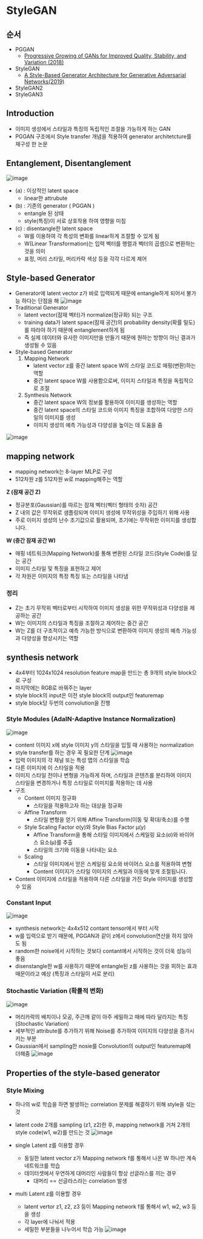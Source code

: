 # StyleGAN
## 순서
- PGGAN
  -  [Progressive Growing of GANs for Improved Quality, Stability, and Variation (2018)](https://arxiv.org/abs/1710.10196)
- StyleGAN
  - [A Style-Based Generator Architecture for Generative Adversarial Networks(2019)](https://arxiv.org/abs/1812.04948)
- StyleGAN2
- StyleGAN3

## Introduction
- 이미지 생성에서 스타일과 특징의 독립적인 조절을 가능하게 하는 GAN
- PGGAN 구조에서 Style transfer 개념을 적용하여 generator architetcture를 재구성 한 논문

## Entanglement, Disentanglement
![image](https://github.com/mjkim0819/NI2L_STUDY/assets/108729047/a43a5978-d622-4310-bb76-38ccc29aea72)
- (a) : 이상적인 latent space
  - linear한 attrubute
- (b) : 기존의 generator ( PGGAN )
  - entangle 된 상태
  - style(특징)이 서로 상호작용 하여 영향을 미침
- (c) : disentangle한 latent space
  - W를 이용하여 각 특성의 변화를 linear하게 조절할 수 있게 됨
  - W(Linear Transformation)는 입력 벡터를 행렬과 벡터의 곱셈으로 변환하는 것을 의미
  - 표정, 머리 스타일, 머리카락 색상 등을 각각 다르게 제어

## Style-based Generator
- Generator에 latent vector z가 바로 입력되게 때문에 entangle하게 되어서 불가능 하다는 단점을 해
![image](https://github.com/mjkim0819/NI2L_STUDY/assets/108729047/2f6e4b80-052b-441d-b011-fd70e109be6a) 
- Traditional Generator
  - latent vector(잠재 벡터)가 normalize(정규화) 되는 구조
  - training data가 latent space(잠재 공간)의 probability density(확률 밀도)를 따라야 하기 때문에 entanglement하게 됨
  - 즉 실제 데이터와 유사한 이미지만을 만들기 때문에 원하는 방향이 아닌 결과가 생성될 수 있음
- Style-based Generator
  1. Mapping Network
     - latent vector z를 중간 latent space W의 스타일 코드로 매핑(변환)하는 역할
     - 중간 latent space W를 사용함으로써, 이미지 스타일과 특징을 독립적으로 조절
  2. Synthesis Network
     - 중간 latent space W의 정보를 활용하여 이미지를 생성하는 역할
     - 중간 latent space의 스타일 코드와 이미지 특징을 조합하여 다양한 스타일의 이미지를 생성
     - 이미지 생성의 예측 가능성과 다양성을 높이는 데 도움을 줌
    
![image](https://github.com/mjkim0819/NI2L_STUDY/assets/108729047/9a33f489-fd94-4c70-82e3-2f7d177321f1)  
## mapping network
- mapping network는 8-layer MLP로 구성
- 512차원 z를 512차원 w로 mapping해주는 역할  

**Z (잠재 공간 Z)**  
- 정규분포(Gaussian)를 따르는 잠재 벡터(벡터 형태의 숫자) 공간
- Z 내의 값은 무작위로 샘플링되며 이미지 생성에 무작위성을 주입하기 위해 사용
- 주로 이미지 생성의 난수 초기값으로 활용되며, 초기에는 무작위한 이미지를 생성합니다.  

**W (중간 잠재 공간 W)**
- 매핑 네트워크(Mapping Network)를 통해 변환된 스타일 코드(Style Code)를 담는 공간
- 이미지 스타일 및 특징을 표현하고 제어
- 각 차원은 이미지의 특정 특징 또는 스타일을 나타냄
### 정리  
- Z는 초기 무작위 벡터로부터 시작하여 이미지 생성을 위한 무작위성과 다양성을 제공하는 공간
- W는 이미지의 스타일과 특징을 조절하고 제어하는 중간 공간
- W는 Z를 더 구조적이고 예측 가능한 방식으로 변환하여 이미지 생성의 예측 가능성과 다양성을 향상시키는 역할

## synthesis network
- 4x4부터 1024x1024 resolution feature map을 만드는 총 9개의 style block으로 구성
- 마지막에는 RGB로 바꿔주는 layer
- style block의 input은 이전 style block의 output인 featuremap
- style block당 두번의 convolution을 진행

### Style Modules (AdaIN-Adaptive Instance Normalization)
![image](https://github.com/mjkim0819/NI2L_STUDY/assets/108729047/fdf0472d-ee2b-4f55-a313-d4518f3b7042)
- content 이미지 x에 style 이미지 y의 스타일을 입힐 때 사용하는 normalization
- style transfer를 하는 경우 꼭 필요한 단계
![image](https://github.com/mjkim0819/NI2L_STUDY/assets/108729047/974b9239-0697-47ca-b1ac-41ee2bf303fe)
- 입력 이미지의 각 채널 또는 특성 맵의 스타일을 학습
- 다른 이미지에 이 스타일을 적용
- 이미지 스타일 전이나 변형을 가능하게 하며, 스타일과 콘텐츠를 분리하여 이미지 스타일을 변경하거나 특정 스타일로 이미지를 적용하는 데 사용
- 구조
  - Content 이미지 정규화
    - 스타일을 적용하고자 하는 대상을 정규화
  - Affine Transform
    - 스타일 변형을 얻기 위해 Affine Transform(이동 및 확대/축소)를 수행
  - Style Scaling Factor σ(y)와 Style Bias Factor μ(y)
    - Affine Transform을 통해 스타일 이미지에서 스케일링 요소(σ)와 바이어스 요소(μ)를 추출
    - 스타일의 크기와 이동을 나타내는 요소
  - Scaling
    - 스타일 이미지에서 얻은 스케일링 요소와 바이어스 요소를 적용하여 변형
    - Content 이미지가 스타일 이미지의 스케일과 이동에 맞게 조절됩니다.
- Content 이미지에 스타일을 적용하여 다른 스타일을 가진 Style 이미지를 생성할 수 있음

### Constant Input
![image](https://github.com/mjkim0819/NI2L_STUDY/assets/108729047/e30b4e76-400f-4abd-97c5-1b3c49ab2a50)
- synthesis network는 4x4x512 contant tensor에서 부터 시작
- w를 입력으로 받기 때문에, PGGAN과 같이 z에서 convolution연산을 하지 않아도 됨
- random한 noise에서 시작하는 것보다 contant에서 시작하는 것이 더욱 성능이 좋음
- disenstangle한 w를 사용하기 때문에 entangle된 z를 사용하는 것을 피하는 효과 때문이라고 예상 (특징과 스타일이 서로 분리)

### Stochastic Variation (확률적 변화)
![image](https://github.com/mjkim0819/NI2L_STUDY/assets/108729047/3f99b407-85d3-4de0-8dd4-fe942469d4df)
- 머리카락의 배치이나 모공, 주근깨 같이 아주 세밀하고 때에 따라 달라지는 특징 (Stochastic Variation)
- 세부적인 attribute를 추가하기 위해 Noise를 추가하여 이미지의 다양성을 증가시키는 부분
- Gaussian에서 sampling한 nosie를 Convolution의 output인 featuremap에 더해줌
![image](https://github.com/mjkim0819/NI2L_STUDY/assets/108729047/008087d7-6afa-4e5f-99fc-7890b76fd34d)

## Properties of the style-based generator
### Style Mixing
- 하나의 w로 학습을 하면 발생하는 correlation 문제를 해결하기 위해 style을 섞는 것
- latent code 2개를 sampling (z1, z2)한 후, mapping network를 거쳐 2개의 style code(w1, w2)를 만드는 것
![image](https://github.com/mjkim0819/NI2L_STUDY/assets/108729047/b83ba643-6605-49ce-90a1-b0daacd777f7)

- single Latent z를 이용할 경우
  - 동일한 latent vector z가 Mapping network f를 통해서 나온 W 하나만 계속 네트워크를 학습
  - 데이터셋에서 우연하게 대머리인 사람들이 항상 선글라스를 끼는 경우
    - 대머리 == 선글라스라는 correlation 발생
- multi Latent z를 이용할 경우
  - latent vertor z1, z2, z3 등이 Mapping network f를 통해서 w1, w2, w3 등을 생성
  - 각 layer에 나눠서 적용
  - 세밀한 부분들을 나누어서 학습 가능
![image](https://github.com/mjkim0819/NI2L_STUDY/assets/108729047/1e9e96bd-a523-4145-8454-22261177cb38)

